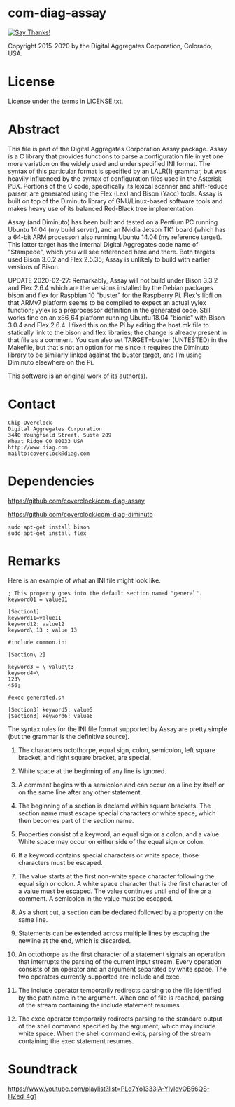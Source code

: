 com-diag-assay
==============

[![Say Thanks!](https://img.shields.io/badge/Say%20Thanks-!-1EAEDB.svg)](https://saythanks.io/to/coverclock)

Copyright 2015-2020 by the Digital Aggregates Corporation, Colorado, USA.

# License

License under the terms in LICENSE.txt.

# Abstract

This file is part of the Digital Aggregates Corporation Assay package.
Assay is a C library that provides functions to parse a configuration file
in yet one more variation on the widely used and under specified INI
format. The syntax of this particular format is specified by an LALR(1)
grammar, but was heavily influenced by the syntax of configuration files
used in the Asterisk PBX. Portions of the C code, specifically its lexical
scanner and shift-reduce parser, are generated using the Flex (Lex) and
Bison (Yacc) tools. Assay is built on top of the Diminuto library of
GNU/Linux-based software tools and makes heavy use of its balanced
Red-Black tree implementation.

Assay (and Diminuto) has been built and tested on a Pentium PC running
Ubuntu 14.04 (my build server), and an Nvidia Jetson TK1 board (which has a
64-bit ARM processor) also running Ubuntu 14.04 (my reference target). This
latter target has the internal Digital Aggregates code name of "Stampede",
which you will see referenced here and there. Both targets used Bison 3.0.2
and Flex 2.5.35; Assay is unlikely to build with earlier versions of Bison.

UPDATE 2020-02-27: Remarkably, Assay will not build under Bison 3.3.2
and Flex 2.6.4 which are the versions installed by the Debian packages
bison and flex for Raspbian 10 "buster" for the Raspberry Pi. Flex's
libfl on that ARMv7 platform seems to be compiled to expect an actual
yylex function; yylex is a preprocessor definition in the generated
code. Still works fine on an x86_64 platform running Ubuntu 18.04 "bionic"
with Bison 3.0.4 and Flex 2.6.4. I fixed this on the Pi by editing
the host.mk file to statically link to the bison and flex libraries;
the change is already present in that file as a comment.  You can also
set TARGET=buster (UNTESTED) in the Makefile, but that's not an option
for me since it requires the Diminuto library to be similarly linked
against the buster target, and I'm using Diminuto elsewhere on the Pi.

This software is an original work of its author(s).

# Contact

    Chip Overclock
    Digital Aggregates Corporation
    3440 Youngfield Street, Suite 209
    Wheat Ridge CO 80033 USA
    http://www.diag.com
    mailto:coverclock@diag.com

# Dependencies

<https://github.com/coverclock/com-diag-assay>

<https://github.com/coverclock/com-diag-diminuto>

    sudo apt-get install bison
    sudo apt-get install flex

# Remarks

Here is an example of what an INI file might look like.

    ; This property goes into the default section named "general".
    keyword01 = value01

    [Section1]
    keyword11=value11
    keyword12: value12
    keyword\ 13 : value 13

    #include common.ini

    [Section\ 2]

    keyword3 = \ value\t3
    keyword4=\
    123\
    456;

    #exec generated.sh

    [Section3] keyword5: value5
    [Section3] keyword6: value6

The syntax rules for the INI file format supported by Assay are pretty
simple (but the grammar is the definitive source).

1.  The characters octothorpe, equal sign, colon, semicolon, left square
    bracket, and right square bracket, are special.

2.  White space at the beginning of any line is ignored.

3.  A comment begins with a semicolon and can occur on a line by itself or
    on the same line after any other statement.

4.  The beginning of a section is declared within square brackets. The
    section name must escape special characters or white space, which then
    becomes part of the section name.

5.  Properties consist of a keyword, an equal sign or a colon, and a value.
    White space may occur on either side of the equal sign or colon.

6.  If a keyword contains special characters or white space, those characters
    must be escaped.

7.  The value starts at the first non-white space character following the
    equal sign or colon. A white space character that is the first character
    of a value must be escaped. The value continues until end of line or a
    comment. A semicolon in the value must be escaped.

8.  As a short cut, a section can be declared followed by a property on the
    same line.

9.  Statements can be extended across multiple lines by escaping the newline
    at the end, which is discarded.

10. An octothorpe as the first character of a statement signals an operation
    that interrupts the parsing of the current input stream. Every operation
    consists of an operator and an argument separated by white space.
    The two operators currently supported are include and exec.

11. The include operator temporarily redirects parsing to the file identified
    by the path name in the argument. When end of file is reached, parsing of
    the stream containing the include statement resumes.

12. The exec operator temporarily redirects parsing to the standard output
    of the shell command specified by the argument, which may include white
    space. When the shell command exits, parsing of the stream containing the
    exec statement resumes.

# Soundtrack

<https://www.youtube.com/playlist?list=PLd7Yo1333iA-YIyldvOB56QS-HZed_4g1>
